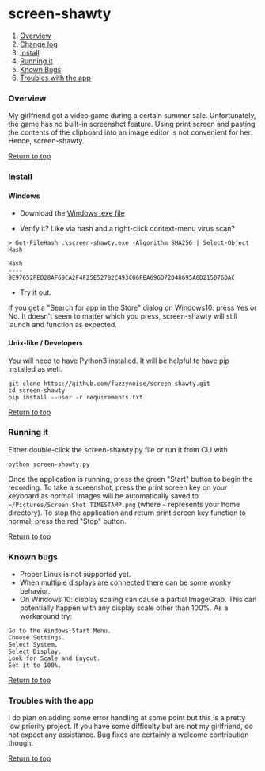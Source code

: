 # screen-shawty
 1. [Overview](#overview)
 2. [Change log](CHANGES.MD)
 3. [Install](#install)
 4. [Running it](#running-it)
 5. [Known Bugs](#known-bugs)
 6. [Troubles with the app](#troubles-with-the-app)
### Overview
My girlfriend got a video game during a certain summer sale. Unfortunately, the game has no built-in screenshot feature. Using print screen and pasting the contents of the clipboard into an image editor is not convenient for her. Hence, screen-shawty.

[Return to top](#screen-shawty)
### Install

#### Windows
  - Download the [Windows .exe file](https://github.com/fuzzynoise/screen-shawty/raw/master/screen-shawty.exe)

  - Verify it? Like via hash and a right-click context-menu virus scan?
```
> Get-FileHash .\screen-shawty.exe -Algorithm SHA256 | Select-Object Hash

Hash
----
9E97652FED28AF69CA2F4F25E52782C493C06FEA696D72D48695A6D215D76DAC
```
  - Try it out.

If you get a "Search for app in the Store" dialog on Windows10: press Yes or No. It doesn't seem to matter which you press, screen-shawty will still launch and function as expected.
#### Unix-like / Developers
You will need to have Python3 installed. It will be helpful to have pip installed as well.
```
git clone https://github.com/fuzzynoise/screen-shawty.git
cd screen-shawty
pip install --user -r requirements.txt
```
[Return to top](#screen-shawty)
### Running it
Either double-click the screen-shawty.py file or run it from CLI with
```
python screen-shawty.py
```
Once the application is running, press the green "Start" button to begin the recording. To take a screenshot, press the print screen key on your keyboard as normal. Images will be automatically saved to `~/Pictures/Screen Shot TIMESTAMP.png` (where `~` represents your home directory). To stop the application and return print screen key function to normal, press the red "Stop" button.

[Return to top](#screen-shawty)
### Known bugs
  - Proper Linux is not supported yet.
  - When multiple displays are connected there can be some wonky behavior.
  - On Windows 10: display scaling can cause a partial ImageGrab. This can potentially happen with any display scale other than 100%. As a workaround try:
```
Go to the Windows Start Menu.
Choose Settings.
Select System.
Select Display.
Look for Scale and Layout.
Set it to 100%.
```

[Return to top](#screen-shawty)
### Troubles with the app
I do plan on adding some error handling at some point but this is a pretty low priority project. If you have some difficulty but are not my girlfriend, do not expect any assistance. Bug fixes are certainly a welcome contribution though.

[Return to top](#screen-shawty)
